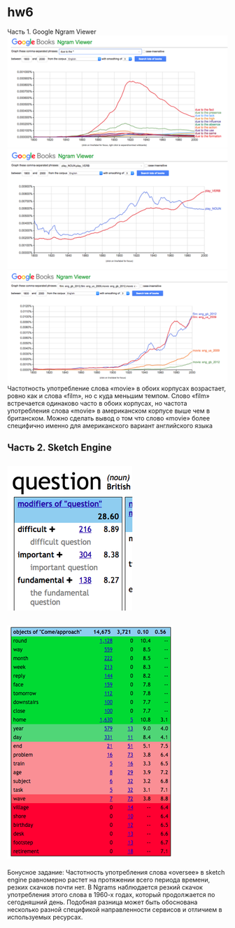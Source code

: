 # hw6

Часть 1. Google Ngram Viewer
![](https://github.com/makarovsv/hw6/blob/master/%D0%A1%D0%BD%D0%B8%D0%BC%D0%BE%D0%BA%20%D1%8D%D0%BA%D1%80%D0%B0%D0%BD%D0%B0%202018-04-09%20%D0%B2%2017.08.26.png)
![](https://github.com/makarovsv/hw6/blob/master/%D0%A1%D0%BD%D0%B8%D0%BC%D0%BE%D0%BA%20%D1%8D%D0%BA%D1%80%D0%B0%D0%BD%D0%B0%202018-04-09%20%D0%B2%2017.12.32.png)
![](https://github.com/makarovsv/hw6/blob/master/%D0%A1%D0%BD%D0%B8%D0%BC%D0%BE%D0%BA%20%D1%8D%D0%BA%D1%80%D0%B0%D0%BD%D0%B0%202018-04-09%20%D0%B2%2017.19.54.png)
Частотность употребление слова «movie» в обоих корпусах возрастает, ровно как и слова «film», но с куда меньшим темпом. Слово «film» встречается одинаково часто в обоих корпусах, но частота употребления слова «movie» в американском корпусе выше чем в британском. Можно сделать вывод о том что слово «movie» более специфично именно для американского вариант английского языка

Часть 2. Sketch Engine
-
![](https://github.com/makarovsv/hw6/blob/master/%D0%A1%D0%BD%D0%B8%D0%BC%D0%BE%D0%BA%20%D1%8D%D0%BA%D1%80%D0%B0%D0%BD%D0%B0%202018-04-09%20%D0%B2%2019.25.17.png)
-
![](https://github.com/makarovsv/hw6/blob/master/%D0%A1%D0%BD%D0%B8%D0%BC%D0%BE%D0%BA%20%D1%8D%D0%BA%D1%80%D0%B0%D0%BD%D0%B0%202018-04-09%20%D0%B2%2019.28.02.png)
-
Бонусное задание:
Частотность употребления слова «oversee» в sketch engine равномерно растет на протяжении всего периода времени, резких скачков почти нет. В Ngrams наблюдается резкий скачок употребления этого слова в 1960-х годах, который продолжается по сегодняшний день. Подобная разница может быть обоснована несколько разной спецификой направленности сервисов и отличием в используемых ресурсах. 
